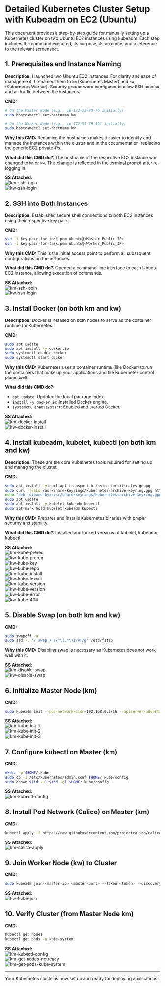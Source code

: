 
# Detailed Kubernetes Cluster Setup with Kubeadm on EC2 (Ubuntu)

This document provides a step-by-step guide for manually setting up a Kubernetes cluster on two Ubuntu EC2 instances using kubeadm. Each step includes the command executed, its purpose, its outcome, and a reference to the relevant screenshot.

## 1. Prerequisites and Instance Naming

**Description:** I launched two Ubuntu EC2 instances. For clarity and ease of management, I renamed them to `km` (Kubernetes Master) and `kw` (Kubernetes Worker). Security groups were configured to allow SSH access and all traffic between the instances. 

**CMD:**
```bash
# On the Master Node (e.g., ip-172-31-90-76 initially)
sudo hostnamectl set-hostname km

# On the Worker Node (e.g., ip-172-31-78-191 initially)
sudo hostnamectl set-hostname kw
```

**Why this CMD:** Renaming the hostnames makes it easier to identify and manage the instances within the cluster and in the documentation, replacing the generic EC2 private IPs.

**What did this CMD do?:** The hostname of the respective EC2 instance was changed to `km` or `kw`. This change is reflected in the terminal prompt after re-logging in. 

**SS Attached:**  
![km-ssh-login](Images/imagestask2/km-ssh-login.png)  
![kw-ssh-login](Images/imagestask2/kw-ssh-login.png)

## 2. SSH into Both Instances

**Description:** Established secure shell connections to both EC2 instances using their respective key pairs.

**CMD:**
```bash
ssh -i key-pair-for-task.pem ubuntu@<Master_Public_IP>
ssh -i key-pair-for-task.pem ubuntu@<Worker_Public_IP>
```

**Why this CMD:** This is the initial access point to perform all subsequent configurations on the instances.

**What did this CMD do?:** Opened a command-line interface to each Ubuntu EC2 instance, allowing execution of commands.

**SS Attached:**  
![km-ssh-login](Images/imagestask2/km-ssh-login.png)  
![kw-ssh-login](Images/imagestask2/kw-ssh-login.png)

## 3. Install Docker (on both km and kw)

**Description:** Docker is installed on both nodes to serve as the container runtime for Kubernetes.

**CMD:**
```bash
sudo apt update
sudo apt install -y docker.io
sudo systemctl enable docker
sudo systemctl start docker
```

**Why this CMD:** Kubernetes uses a container runtime (like Docker) to run the containers that make up your applications and the Kubernetes control plane itself.

**What did this CMD do?:**
- `apt update`: Updated the local package index.
- `install -y docker.io`: Installed Docker engine.
- `systemctl enable/start`: Enabled and started Docker.

**SS Attached:**  
![km-docker-install](Images/imagestask2/km-docker-install.png)  
![kw-docker-install](Images/imagestask2/kw-docker-install.png)

## 4. Install kubeadm, kubelet, kubectl (on both km and kw)

**Description:** These are the core Kubernetes tools required for setting up and managing the cluster.

**CMD:**
```bash
sudo apt install -y curl apt-transport-https ca-certificates gnupg
sudo curl -fsSLo /usr/share/keyrings/kubernetes-archive-keyring.gpg https://packages.cloud.google.com/apt/doc/apt-key.gpg
echo "deb [signed-by=/usr/share/keyrings/kubernetes-archive-keyring.gpg] https://apt.kubernetes.io/ kubernetes-xenial main" | sudo tee /etc/apt/sources.list.d/kubernetes.list
sudo apt update
sudo apt install -y kubelet kubeadm kubectl
sudo apt-mark hold kubelet kubeadm kubectl
```

**Why this CMD:** Prepares and installs Kubernetes binaries with proper security and stability.

**What did this CMD do?:** Installed and locked versions of kubelet, kubeadm, kubectl. 

**SS Attached:**  
![km-kube-prereq](Images/imagestask2/km-kube-prereq.png)  
![kw-kube-prereq](Images/imagestask2/kw-kube-prereq.png)  
![kw-kube-key](Images/imagestask2/kw-kube-key.png)  
![kw-kube-repo](Images/imagestask2/kw-kube-repo.png)  
![km-kube-install](Images/imagestask2/km-kube-install.png)  
![kw-kube-install](Images/imagestask2/kw-kube-install.png)  
![km-kube-version](Images/imagestask2/km-kube-version.png)  
![kw-kube-version](Images/imagestask2/kw-kube-version.png)  
![kw-kube-error](Images/imagestask2/kw-kube-error.png)  
![kw-kube-404](Images/imagestask2/kw-kube-404.png)

## 5. Disable Swap (on both km and kw)

**CMD:**
```bash
sudo swapoff -a
sudo sed -i '/ swap / s/^\(.*\)$/#/g' /etc/fstab
```

**Why this CMD:** Disabling swap is necessary as Kubernetes does not work well with it.

**SS Attached:**  
![km-disable-swap](Images/imagestask2/km-disable-swap.png)  
![kw-disable-swap](Images/imagestask2/kw-disable-swap.png)

## 6. Initialize Master Node (km)

**CMD:**
```bash
sudo kubeadm init --pod-network-cidr=192.168.0.0/16 --apiserver-advertise-address=<YOUR_PRIVATE_IP_OF_MASTER>
```

**SS Attached:**  
![km-kube-init-1](Images/imagestask2/km-kube-init-1.png)  
![km-kube-init-2](Images/imagestask2/km-kube-init-2.png)  
![km-kube-init-3](Images/imagestask2/km-kube-init-3.png)

## 7. Configure kubectl on Master (km)

**CMD:**
```bash
mkdir -p $HOME/.kube
sudo cp -i /etc/kubernetes/admin.conf $HOME/.kube/config
sudo chown $(id -u):$(id -g) $HOME/.kube/config
```

**SS Attached:**  
![km-kubectl-config](Images/imagestask2/km-kubectl-config.png)

## 8. Install Pod Network (Calico) on Master (km)

**CMD:**
```bash
kubectl apply -f https://raw.githubusercontent.com/projectcalico/calico/v3.28.0/manifests/calico.yaml
```

**SS Attached:**  
![km-calico-apply](Images/imagestask2/km-calico-apply.png)

## 9. Join Worker Node (kw) to Cluster

**CMD:**
```bash
sudo kubeadm join <master-ip>:<master-port> --token <token> --discovery-token-ca-cert-hash sha256:<hash>
```

**SS Attached:**  
![kw-kube-join](Images/imagestask2/kw-kube-join.png)

## 10. Verify Cluster (from Master Node km)

**CMD:**
```bash
kubectl get nodes
kubectl get pods -n kube-system
```

**SS Attached:**  
![km-kubectl-config](Images/imagestask2/km-kubectl-config.png)  
![km-get-nodes-notready](Images/imagestask2/km-get-nodes-notready.png)  
![km-get-pods-kube-system](Images/imagestask2/km-get-pods-kube-system.png)

---

Your Kubernetes cluster is now set up and ready for deploying applications! 
